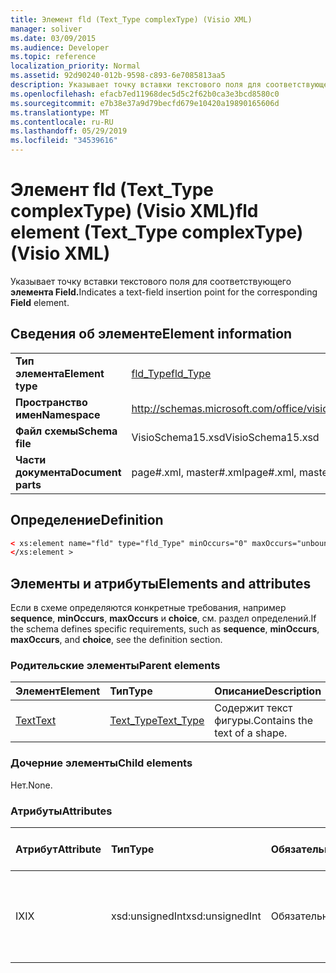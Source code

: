 ```yaml
---
title: Элемент fld (Text_Type complexType) (Visio XML)
manager: soliver
ms.date: 03/09/2015
ms.audience: Developer
ms.topic: reference
localization_priority: Normal
ms.assetid: 92d90240-012b-9598-c893-6e7085813aa5
description: Указывает точку вставки текстового поля для соответствующего элемента Field.
ms.openlocfilehash: efacb7ed11968dec5d5c2f62b0ca3e3bcd8580c0
ms.sourcegitcommit: e7b38e37a9d79becfd679e10420a19890165606d
ms.translationtype: MT
ms.contentlocale: ru-RU
ms.lasthandoff: 05/29/2019
ms.locfileid: "34539616"
---
```

# <a name="fld-element-text_type-complextype-visio-xml"></a><span data-ttu-id="7cda3-103">Элемент fld (Text_Type complexType) (Visio XML)</span><span class="sxs-lookup"><span data-stu-id="7cda3-103">fld element (Text_Type complexType) (Visio XML)</span></span>

<span data-ttu-id="7cda3-104">Указывает точку вставки текстового поля для соответствующего **элемента Field.**</span><span class="sxs-lookup"><span data-stu-id="7cda3-104">Indicates a text-field insertion point for the corresponding **Field** element.</span></span> 
  
## <a name="element-information"></a><span data-ttu-id="7cda3-105">Сведения об элементе</span><span class="sxs-lookup"><span data-stu-id="7cda3-105">Element information</span></span>

|||
|:-----|:-----|
|<span data-ttu-id="7cda3-106">**Тип элемента**</span><span class="sxs-lookup"><span data-stu-id="7cda3-106">**Element type**</span></span> <br/> |[<span data-ttu-id="7cda3-107">fld_Type</span><span class="sxs-lookup"><span data-stu-id="7cda3-107">fld_Type</span></span>](fld_type-complextypevisio-xml.md) <br/> |
|<span data-ttu-id="7cda3-108">**Пространство имен**</span><span class="sxs-lookup"><span data-stu-id="7cda3-108">**Namespace**</span></span> <br/> |http://schemas.microsoft.com/office/visio/2012/main  <br/> |
|<span data-ttu-id="7cda3-109">**Файл схемы**</span><span class="sxs-lookup"><span data-stu-id="7cda3-109">**Schema file**</span></span> <br/> |<span data-ttu-id="7cda3-110">VisioSchema15.xsd</span><span class="sxs-lookup"><span data-stu-id="7cda3-110">VisioSchema15.xsd</span></span>  <br/> |
|<span data-ttu-id="7cda3-111">**Части документа**</span><span class="sxs-lookup"><span data-stu-id="7cda3-111">**Document parts**</span></span> <br/> |<span data-ttu-id="7cda3-112">page#.xml, master#.xml</span><span class="sxs-lookup"><span data-stu-id="7cda3-112">page#.xml, master#.xml</span></span>  <br/> |
   
## <a name="definition"></a><span data-ttu-id="7cda3-113">Определение</span><span class="sxs-lookup"><span data-stu-id="7cda3-113">Definition</span></span>

```XML
< xs:element name="fld" type="fld_Type" minOccurs="0" maxOccurs="unbounded" >
</xs:element >
```

## <a name="elements-and-attributes"></a><span data-ttu-id="7cda3-114">Элементы и атрибуты</span><span class="sxs-lookup"><span data-stu-id="7cda3-114">Elements and attributes</span></span>

<span data-ttu-id="7cda3-115">Если в схеме определяются конкретные требования, например **sequence**, **minOccurs**, **maxOccurs** и **choice**, см. раздел определений.</span><span class="sxs-lookup"><span data-stu-id="7cda3-115">If the schema defines specific requirements, such as **sequence**, **minOccurs**, **maxOccurs**, and **choice**, see the definition section.</span></span> 
  
### <a name="parent-elements"></a><span data-ttu-id="7cda3-116">Родительские элементы</span><span class="sxs-lookup"><span data-stu-id="7cda3-116">Parent elements</span></span>

|<span data-ttu-id="7cda3-117">**Элемент**</span><span class="sxs-lookup"><span data-stu-id="7cda3-117">**Element**</span></span>|<span data-ttu-id="7cda3-118">**Тип**</span><span class="sxs-lookup"><span data-stu-id="7cda3-118">**Type**</span></span>|<span data-ttu-id="7cda3-119">**Описание**</span><span class="sxs-lookup"><span data-stu-id="7cda3-119">**Description**</span></span>|
|:-----|:-----|:-----|
|[<span data-ttu-id="7cda3-120">Text</span><span class="sxs-lookup"><span data-stu-id="7cda3-120">Text</span></span>](text-element-shapesheet_type-complextypevisio-xml.md) <br/> |[<span data-ttu-id="7cda3-121">Text_Type</span><span class="sxs-lookup"><span data-stu-id="7cda3-121">Text_Type</span></span>](text_type-complextypevisio-xml.md) <br/> |<span data-ttu-id="7cda3-122">Содержит текст фигуры.</span><span class="sxs-lookup"><span data-stu-id="7cda3-122">Contains the text of a shape.</span></span>  <br/> |
   
### <a name="child-elements"></a><span data-ttu-id="7cda3-123">Дочерние элементы</span><span class="sxs-lookup"><span data-stu-id="7cda3-123">Child elements</span></span>

<span data-ttu-id="7cda3-124">Нет.</span><span class="sxs-lookup"><span data-stu-id="7cda3-124">None.</span></span>
  
### <a name="attributes"></a><span data-ttu-id="7cda3-125">Атрибуты</span><span class="sxs-lookup"><span data-stu-id="7cda3-125">Attributes</span></span>

|<span data-ttu-id="7cda3-126">**Атрибут**</span><span class="sxs-lookup"><span data-stu-id="7cda3-126">**Attribute**</span></span>|<span data-ttu-id="7cda3-127">**Тип**</span><span class="sxs-lookup"><span data-stu-id="7cda3-127">**Type**</span></span>|<span data-ttu-id="7cda3-128">**Обязательный**</span><span class="sxs-lookup"><span data-stu-id="7cda3-128">**Required**</span></span>|<span data-ttu-id="7cda3-129">**Описание**</span><span class="sxs-lookup"><span data-stu-id="7cda3-129">**Description**</span></span>|<span data-ttu-id="7cda3-130">**Возможные значения**</span><span class="sxs-lookup"><span data-stu-id="7cda3-130">**Possible values**</span></span>|
|:-----|:-----|:-----|:-----|:-----|
|<span data-ttu-id="7cda3-131">IX</span><span class="sxs-lookup"><span data-stu-id="7cda3-131">IX</span></span>  <br/> |<span data-ttu-id="7cda3-132">xsd:unsignedInt</span><span class="sxs-lookup"><span data-stu-id="7cda3-132">xsd:unsignedInt</span></span>  <br/> |<span data-ttu-id="7cda3-133">Обязательный</span><span class="sxs-lookup"><span data-stu-id="7cda3-133">required</span></span>  <br/> |<span data-ttu-id="7cda3-134">Индекс элемента в родительском элементе с нулем.</span><span class="sxs-lookup"><span data-stu-id="7cda3-134">The zero-based index of the element within its parent element.</span></span>  <br/> |<span data-ttu-id="7cda3-135">Значения типа xsd:unsignedInt.</span><span class="sxs-lookup"><span data-stu-id="7cda3-135">Values of the xsd:unsignedInt type.</span></span>  <br/> |
   

